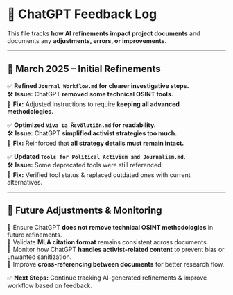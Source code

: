 # 📌 ChatGPT Feedback Log  

This file tracks **how AI refinements impact project documents** and documents any **adjustments, errors, or improvements.**  

---

## **📅 March 2025 – Initial Refinements**
✅ **Refined `Journal Workflow.md` for clearer investigative steps.**  
🛠 **Issue:** ChatGPT **removed some technical OSINT tools.**  
🔄 **Fix:** Adjusted instructions to require **keeping all advanced methodologies.**  

✅ **Optimized `Vįva Łą Řɛvölutîön.md` for readability.**  
🛠 **Issue:** ChatGPT **simplified activist strategies too much.**  
🔄 **Fix:** Reinforced that **all strategy details must remain intact.**  

✅ **Updated `Tools for Political Activism and Journalism.md`.**  
🛠 **Issue:** Some deprecated tools were still referenced.  
🔄 **Fix:** Verified tool status & replaced outdated ones with current alternatives.  

---

## **📌 Future Adjustments & Monitoring**
🔲 Ensure ChatGPT **does not remove technical OSINT methodologies** in future refinements.  
🔲 Validate **MLA citation format** remains consistent across documents.  
🔲 Monitor how ChatGPT **handles activist-related content** to prevent bias or unwanted sanitization.  
🔲 Improve **cross-referencing between documents** for better research flow.  

✅ **Next Steps:** Continue tracking AI-generated refinements & improve workflow based on feedback.